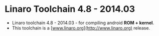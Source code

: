 Linaro Toolchain 4.8 - 2014.03
================

- Linaro toolchain 4.8 - 2014.03 - for compiling android **ROM + kernel**.
- This toolchain is a [www.linaro.org](http://www.linaro.org) release.
